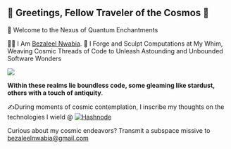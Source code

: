 ## 👋 Greetings, Fellow Traveler of the Cosmos 🌌

🌌 Welcome to the Nexus of Quantum Enchantments

🧙‍♂️ I Am [Bezaleel Nwabia](https://www.linkedin.com/in/bezaleel-nwabia/). 🌌 I Forge and Sculpt Computations at My Whim, Weaving Cosmic Threads of Code to Unleash Astounding and Unbounded Software Wonders

<img src='https://media.giphy.com/media/v1.Y2lkPTc5MGI3NjExNmFienl1NW5sYjN6bHB6NGVwNjNnODFpMjh3N2hpYWgzMmllbW1vZiZlcD12MV9pbnRlcm5hbF9naWZfYnlfaWQmY3Q9Zw/p6Bbs0txXRZ80D8ii5/giphy.gif' >

<strong>Within these realms lie boundless code, some gleaming like stardust, others with a touch of antiquity</strong>.

✍️During moments of cosmic contemplation, I inscribe my thoughts on the technologies I wield @ <a href="https://hashnode.com/@bazzscript" target="_blank"><img alt="Hashnode" src="https://img.shields.io/badge/-Hashnode-2962FF?logo=hashnode&style=flat-square" /></a>


Curious about my cosmic endeavors? Transmit a subspace missive to bezaleelnwabia@gmail.com



